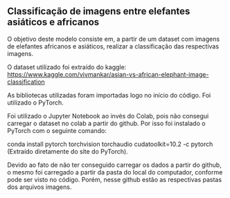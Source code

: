 ## Classificação de imagens entre elefantes asiáticos e africanos

O objetivo deste modelo consiste em, a partir de um dataset com imagens de elefantes africanos e asiáticos, realizar a classificação das respectivas imagens.

O dataset utilizado foi extraído do kaggle:
https://www.kaggle.com/vivmankar/asian-vs-african-elephant-image-classification

As bibliotecas utilizadas foram importadas logo no início do código. Foi utilizado o PyTorch.

Foi utilizado o Jupyter Notebook ao invés do Colab, pois não consegui carregar o dataset no colab a partir do github.
Por isso foi instalado o PyTorch com o seguinte comando:

conda install pytorch torchvision torchaudio cudatoolkit=10.2 -c pytorch (Extraído diretamente do site do PyTorch).

Devido ao fato de não ter conseguido carregar os dados a partir do github, o mesmo foi carregado a partir da pasta do local do computador,
conforme pode ser visto no código. Porém, nesse github estão as respectivas pastas dos arquivos imagens.

